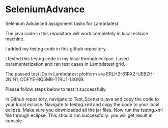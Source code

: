 # SeleniumAdvance
Selenium Advanced assignment tasks for Lambdatest

The java code in this repository will work completely in local eclipse machine.

I added my testng code in this github repository.

I tested this testng code in my local through eclipse. I used paramenterization and ran test cases in Lambdatest grid.

The passed test IDs in Lambdatest plotform are ERLH2-61RXZ-UEBZH-2NIN1, DDFYE-RQ5MB-T1RU1-13GKB.

Please follow steps below to test it successfully.

In Github repository, navigate to Test_Scenario.java and copy the code to your local eclipse.
Navigate to testng.xml and copy the code to your local eclipse.
Make sure you downloaded all the jar files.
Now run the testng.xml file through eclipse. This should run successfully.
you will get result in console.
